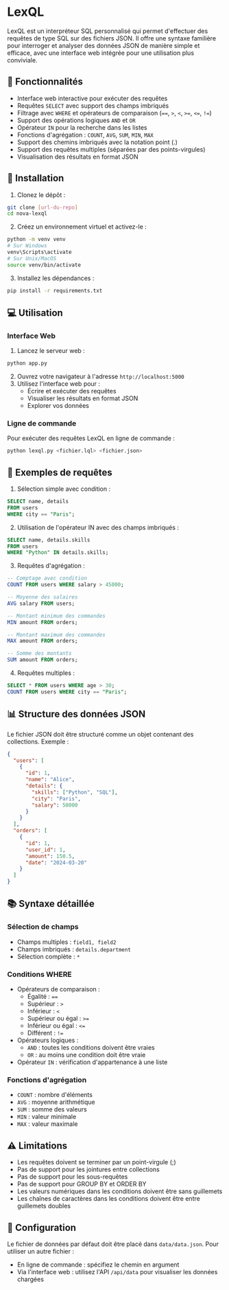 # LexQL

LexQL est un interpréteur SQL personnalisé qui permet d'effectuer des requêtes de type SQL sur des fichiers JSON. Il offre une syntaxe familière pour interroger et analyser des données JSON de manière simple et efficace, avec une interface web intégrée pour une utilisation plus conviviale.

## 🌟 Fonctionnalités

- Interface web interactive pour exécuter des requêtes
- Requêtes `SELECT` avec support des champs imbriqués
- Filtrage avec `WHERE` et opérateurs de comparaison (`==`, `>`, `<`, `>=`, `<=`, `!=`)
- Support des opérations logiques `AND` et `OR`
- Opérateur `IN` pour la recherche dans les listes
- Fonctions d'agrégation : `COUNT`, `AVG`, `SUM`, `MIN`, `MAX`
- Support des chemins imbriqués avec la notation point (.)
- Support des requêtes multiples (séparées par des points-virgules)
- Visualisation des résultats en format JSON

## 🚀 Installation

1. Clonez le dépôt :

```bash
git clone [url-du-repo]
cd nova-lexql
```

2. Créez un environnement virtuel et activez-le :

```bash
python -m venv venv
# Sur Windows
venv\Scripts\activate
# Sur Unix/MacOS
source venv/bin/activate
```

3. Installez les dépendances :

```bash
pip install -r requirements.txt
```

## 💻 Utilisation

### Interface Web

1. Lancez le serveur web :

```bash
python app.py
```

2. Ouvrez votre navigateur à l'adresse `http://localhost:5000`
3. Utilisez l'interface web pour :
   - Écrire et exécuter des requêtes
   - Visualiser les résultats en format JSON
   - Explorer vos données

### Ligne de commande

Pour exécuter des requêtes LexQL en ligne de commande :

```bash
python lexql.py <fichier.lql> <fichier.json>
```

## 📝 Exemples de requêtes

1. Sélection simple avec condition :

```sql
SELECT name, details
FROM users
WHERE city == "Paris";
```

2. Utilisation de l'opérateur IN avec des champs imbriqués :

```sql
SELECT name, details.skills
FROM users
WHERE "Python" IN details.skills;
```

3. Requêtes d'agrégation :

```sql
-- Comptage avec condition
COUNT FROM users WHERE salary > 45000;

-- Moyenne des salaires
AVG salary FROM users;

-- Montant minimum des commandes
MIN amount FROM orders;

-- Montant maximum des commandes
MAX amount FROM orders;

-- Somme des montants
SUM amount FROM orders;
```

4. Requêtes multiples :

```sql
SELECT * FROM users WHERE age > 30;
COUNT FROM users WHERE city == "Paris";
```

## 📊 Structure des données JSON

Le fichier JSON doit être structuré comme un objet contenant des collections. Exemple :

```json
{
  "users": [
    {
      "id": 1,
      "name": "Alice",
      "details": {
        "skills": ["Python", "SQL"],
        "city": "Paris",
        "salary": 50000
      }
    }
  ],
  "orders": [
    {
      "id": 1,
      "user_id": 1,
      "amount": 150.5,
      "date": "2024-03-20"
    }
  ]
}
```

## 📚 Syntaxe détaillée

### Sélection de champs

- Champs multiples : `field1, field2`
- Champs imbriqués : `details.department`
- Sélection complète : `*`

### Conditions WHERE

- Opérateurs de comparaison :
  - Égalité : `==`
  - Supérieur : `>`
  - Inférieur : `<`
  - Supérieur ou égal : `>=`
  - Inférieur ou égal : `<=`
  - Différent : `!=`
- Opérateurs logiques :
  - `AND` : toutes les conditions doivent être vraies
  - `OR` : au moins une condition doit être vraie
- Opérateur `IN` : vérification d'appartenance à une liste

### Fonctions d'agrégation

- `COUNT` : nombre d'éléments
- `AVG` : moyenne arithmétique
- `SUM` : somme des valeurs
- `MIN` : valeur minimale
- `MAX` : valeur maximale

## ⚠️ Limitations

- Les requêtes doivent se terminer par un point-virgule (;)
- Pas de support pour les jointures entre collections
- Pas de support pour les sous-requêtes
- Pas de support pour GROUP BY et ORDER BY
- Les valeurs numériques dans les conditions doivent être sans guillemets
- Les chaînes de caractères dans les conditions doivent être entre guillemets doubles

## 🔧 Configuration

Le fichier de données par défaut doit être placé dans `data/data.json`. Pour utiliser un autre fichier :

- En ligne de commande : spécifiez le chemin en argument
- Via l'interface web : utilisez l'API `/api/data` pour visualiser les données chargées